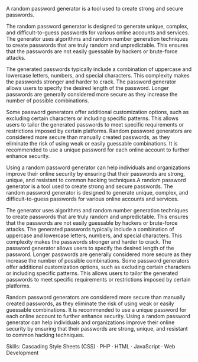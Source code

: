 A random password generator is a tool used to create strong and secure passwords.

The random password generator is designed to generate unique, complex, and difficult-to-guess passwords for various online accounts and services. 
The generator uses algorithms and random number generation techniques to create passwords that are truly random and unpredictable. 
This ensures that the passwords are not easily guessable by hackers or brute-force attacks.

The generated passwords typically include a combination of uppercase and lowercase letters, numbers, and special characters. 
This complexity makes the passwords stronger and harder to crack. The password generator allows users to specify the desired length of the password. 
Longer passwords are generally considered more secure as they increase the number of possible combinations.

Some password generators offer additional customization options, such as excluding certain characters or including specific patterns. 
This allows users to tailor the generated passwords to meet specific requirements or restrictions imposed by certain platforms. 
Random password generators are considered more secure than manually created passwords, as they eliminate the risk of using weak or easily guessable combinations. 
It is recommended to use a unique password for each online account to further enhance security.

Using a random password generator can help individuals and organizations improve their online security by ensuring that their passwords are strong, unique, and 
resistant to common hacking techniques.A random password generator is a tool used to create strong and secure passwords. 
The random password generator is designed to generate unique, complex, and difficult-to-guess passwords for various online accounts and services. 

The generator uses algorithms and random number generation techniques to create passwords that are truly random and unpredictable. 
This ensures that the passwords are not easily guessable by hackers or brute-force attacks. 
The generated passwords typically include a combination of uppercase and lowercase letters, numbers, and special characters.
This complexity makes the passwords stronger and harder to crack. 
The password generator allows users to specify the desired length of the password. 
Longer passwords are generally considered more secure as they increase the number of possible combinations. 
Some password generators offer additional customization options, such as excluding certain characters or including specific patterns. 
This allows users to tailor the generated passwords to meet specific requirements or restrictions imposed by certain platforms. 

Random password generators are considered more secure than manually created passwords, as they eliminate the risk of using weak or easily guessable combinations. 
It is recommended to use a unique password for each online account to further enhance security. 
Using a random password generator can help individuals and organizations improve their online security by ensuring that their passwords 
are strong, unique, and resistant to common hacking techniques.

Skills: Cascading Style Sheets (CSS) · PHP · HTML · JavaScript · Web Development

